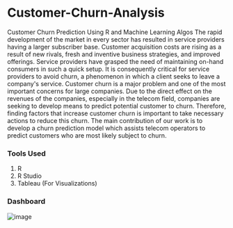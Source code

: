 # Customer-Churn-Analysis
Customer Churn Prediction Using R and Machine Learning Algos
The rapid development of the market in every sector has resulted in service providers having a 
larger subscriber base. Customer acquisition costs are rising as a result of new rivals, fresh and 
inventive business strategies, and improved offerings. Service providers have grasped the need 
of maintaining on-hand consumers in such a quick setup. It is consequently critical for service 
providers to avoid churn, a phenomenon in which a client seeks to leave a company's service.
Customer churn is a major problem and one of the most important concerns for large 
companies. Due to the direct effect on the revenues of the companies, especially in the telecom 
field, companies are seeking to develop means to predict potential customer to churn. 
Therefore, finding factors that increase customer churn is important to take necessary actions 
to reduce this churn. The main contribution of our work is to develop a churn prediction model 
which assists telecom operators to predict customers who are most likely subject to churn.

### Tools Used
1. R
2. R Studio
3. Tableau (For Visualizations)

### Dashboard
![image](https://user-images.githubusercontent.com/52666251/229160720-fa180bd9-1a38-4aca-91c5-15b884b02291.png)

